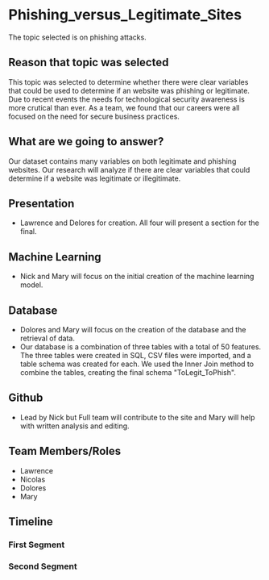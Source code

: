 # Phishing_versus_Legitimate_Sites
The topic selected is on phishing attacks.  

## Reason that topic was selected
This topic was selected to determine whether there were clear variables that could be used to determine if an website was phishing or legitimate. Due to recent events the needs for technological security awareness is more crutical than ever. As a team, we found that our careers were all focused on the need for secure business practices.

## What are we going to answer?
Our dataset contains many variables on both legitimate and phishing websites. Our research will analyze if there are clear variables that could determine if a website was legitimate or illegitimate. 

## Presentation
* Lawrence and Delores for creation. All four will present a section for the final. 
## Machine Learning
* Nick and Mary will focus on the initial creation of the machine learning model. 
## Database
* Dolores and Mary will focus on the creation of the database and the retrieval of data.
* Our database is a combination of three tables with a total of 50 features. The three tables were created in SQL, CSV files were imported, and a table schema was created for each. We used the Inner Join method to combine the tables, creating the final schema "ToLegit_ToPhish".
## Github
* Lead by Nick but Full team will contribute to the site and Mary will help with written analysis and editing. 

## Team Members/Roles
* Lawrence
* Nicolas
* Dolores
* Mary 

## Timeline
### First Segment


### Second Segment 
